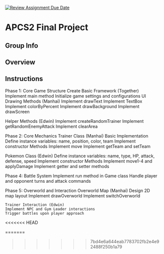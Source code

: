 [![Review Assignment Due Date](https://classroom.github.com/assets/deadline-readme-button-24ddc0f5d75046c5622901739e7c5dd533143b0c8e959d652212380cedb1ea36.svg)](https://classroom.github.com/a/syDSSnTt)
# APCS2 Final Project
## Group Info
## Overview
## Instructions
Phase 1: Core Game Structure
    Create Basic Framework (Together)
    Implement main method
    Initialize game settings and configurations
    UI Drawing Methods (Manhai)
    Implement drawText
    Implement TextBox
    Implement colorByPercent
    Implement drawBackground
    Implement drawScreen

Helper Methods (Edwin)
    Implement createRandomTrainer
    Implement getRandomEnemyAttack
    Implement clearArea

Phase 2: Core Mechanics
Trainer Class (Manhai)
    Basic Implementation
    Define instance variables: name, position, color, team
    Implement constructor
    Methods
    Implement move
    Implement getTeam and setTeam

Pokemon Class (Edwin)
    Define instance variables: name, type, HP, attack, defense, speed
    Implement constructor
Methods
    Implement move1-4 and applyDamage
    Implement getter and setter methods

Phase 4: Battle System
    Implement run method in Game class
    Handle player and opponent turns and attack commands

Phase 5: Overworld and Interaction
Overworld Map (Manhai)
    Design 2D map layout
    Implement drawOverworld
    Implement switchOverworld
    
    Trainer Interaction (Edwin)
    Implement NPC and Gym Leader interactions
    Trigger battles upon player approach
<<<<<<< HEAD

=======
>>>>>>> 7bd4e6a644eab7783702fb2e4e92488f250b1a79
